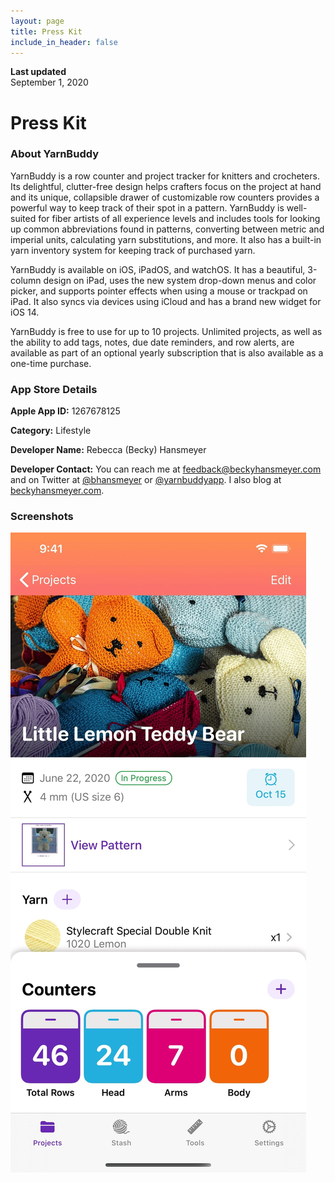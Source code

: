```yaml
---
layout: page
title: Press Kit
include_in_header: false
---
```


**Last updated**  
September 1, 2020

# Press Kit

### About YarnBuddy

YarnBuddy is a row counter and project tracker for knitters and crocheters. Its delightful, clutter-free design helps crafters focus on the project at hand and its unique, collapsible drawer of customizable row counters provides a powerful way to keep track of their spot in a pattern. YarnBuddy is well-suited for fiber artists of all experience levels and includes tools for looking up common abbreviations found in patterns, converting between metric and imperial units, calculating yarn substitutions, and more. It also has a built-in yarn inventory system for keeping track of purchased yarn.

YarnBuddy is available on iOS, iPadOS, and watchOS. It has a beautiful, 3-column design on iPad, uses the new system drop-down menus and color picker, and supports pointer effects when using a mouse or trackpad on iPad. It also syncs via devices using iCloud and has a brand new widget for iOS 14. 

YarnBuddy is free to use for up to 10 projects. Unlimited projects, as well as the ability to add tags, notes, due date reminders, and row alerts, are available as part of an optional yearly subscription that is also available as a one-time purchase.

### App Store Details

**Apple App ID:**
1267678125

**Category:**
Lifestyle

**Developer Name:**
Rebecca (Becky) Hansmeyer

**Developer Contact:**
You can reach me at [feedback@beckyhansmeyer.com](mailto:feedback@beckyhansmeyer.com) and on Twitter at [@bhansmeyer](https://twitter.com/bhansmeyer) or [@yarnbuddyapp](https://twitter.com/yarnbuddyapp). I also blog at [beckyhansmeyer.com](https://beckyhansmeyer.com).

### Screenshots
![image](/assets/images/iOS-1.jpg)
